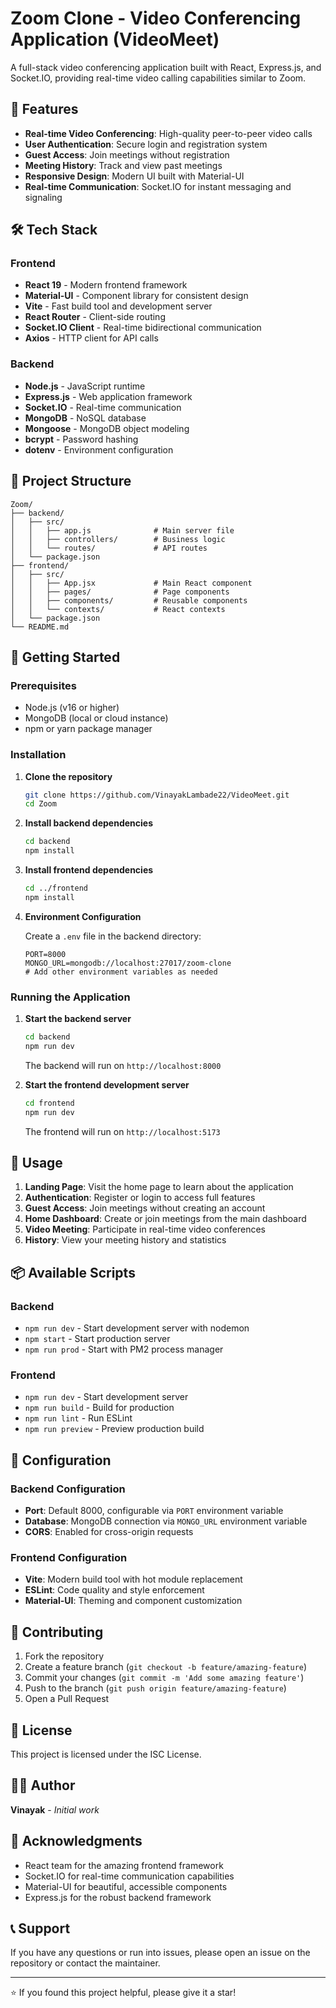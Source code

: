 # Zoom Clone - Video Conferencing Application (VideoMeet)

A full-stack video conferencing application built with React, Express.js, and Socket.IO, providing real-time video calling capabilities similar to Zoom.

## 🚀 Features

- **Real-time Video Conferencing**: High-quality peer-to-peer video calls
- **User Authentication**: Secure login and registration system
- **Guest Access**: Join meetings without registration
- **Meeting History**: Track and view past meetings
- **Responsive Design**: Modern UI built with Material-UI
- **Real-time Communication**: Socket.IO for instant messaging and signaling

## 🛠️ Tech Stack

### Frontend
- **React 19** - Modern frontend framework
- **Material-UI** - Component library for consistent design
- **Vite** - Fast build tool and development server
- **React Router** - Client-side routing
- **Socket.IO Client** - Real-time bidirectional communication
- **Axios** - HTTP client for API calls

### Backend
- **Node.js** - JavaScript runtime
- **Express.js** - Web application framework
- **Socket.IO** - Real-time communication
- **MongoDB** - NoSQL database
- **Mongoose** - MongoDB object modeling
- **bcrypt** - Password hashing
- **dotenv** - Environment configuration

## 📁 Project Structure

```
Zoom/
├── backend/
│   ├── src/
│   │   ├── app.js              # Main server file
│   │   ├── controllers/        # Business logic
│   │   └── routes/             # API routes
│   └── package.json
├── frontend/
│   ├── src/
│   │   ├── App.jsx             # Main React component
│   │   ├── pages/              # Page components
│   │   ├── components/         # Reusable components
│   │   └── contexts/           # React contexts
│   └── package.json
└── README.md
```

## 🚦 Getting Started

### Prerequisites

- Node.js (v16 or higher)
- MongoDB (local or cloud instance)
- npm or yarn package manager

### Installation

1. **Clone the repository**
   ```bash
   git clone https://github.com/VinayakLambade22/VideoMeet.git
   cd Zoom
   ```

2. **Install backend dependencies**
   ```bash
   cd backend
   npm install
   ```

3. **Install frontend dependencies**
   ```bash
   cd ../frontend
   npm install
   ```

4. **Environment Configuration**
   
   Create a `.env` file in the backend directory:
   ```env
   PORT=8000
   MONGO_URL=mongodb://localhost:27017/zoom-clone
   # Add other environment variables as needed
   ```

### Running the Application

1. **Start the backend server**
   ```bash
   cd backend
   npm run dev
   ```
   The backend will run on `http://localhost:8000`

2. **Start the frontend development server**
   ```bash
   cd frontend
   npm run dev
   ```
   The frontend will run on `http://localhost:5173`

## 🎯 Usage

1. **Landing Page**: Visit the home page to learn about the application
2. **Authentication**: Register or login to access full features
3. **Guest Access**: Join meetings without creating an account
4. **Home Dashboard**: Create or join meetings from the main dashboard
5. **Video Meeting**: Participate in real-time video conferences
6. **History**: View your meeting history and statistics

## 📦 Available Scripts

### Backend
- `npm run dev` - Start development server with nodemon
- `npm start` - Start production server
- `npm run prod` - Start with PM2 process manager

### Frontend
- `npm run dev` - Start development server
- `npm run build` - Build for production
- `npm run lint` - Run ESLint
- `npm run preview` - Preview production build

## 🔧 Configuration

### Backend Configuration
- **Port**: Default 8000, configurable via `PORT` environment variable
- **Database**: MongoDB connection via `MONGO_URL` environment variable
- **CORS**: Enabled for cross-origin requests

### Frontend Configuration
- **Vite**: Modern build tool with hot module replacement
- **ESLint**: Code quality and style enforcement
- **Material-UI**: Theming and component customization

## 🤝 Contributing

1. Fork the repository
2. Create a feature branch (`git checkout -b feature/amazing-feature`)
3. Commit your changes (`git commit -m 'Add some amazing feature'`)
4. Push to the branch (`git push origin feature/amazing-feature`)
5. Open a Pull Request

## 📝 License

This project is licensed under the ISC License.

## 👨‍💻 Author

**Vinayak** - *Initial work*

## 🙏 Acknowledgments

- React team for the amazing frontend framework
- Socket.IO for real-time communication capabilities
- Material-UI for beautiful, accessible components
- Express.js for the robust backend framework

## 📞 Support

If you have any questions or run into issues, please open an issue on the repository or contact the maintainer.

---

⭐ If you found this project helpful, please give it a star!
